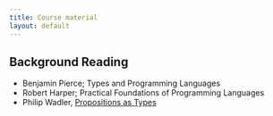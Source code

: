 ```yaml
---
title: Course material
layout: default
---
```


## Background Reading

* Benjamin Pierce; Types and Programming Languages
* Robert Harper; Practical Foundations of Programming Languages
* Philip Wadler, [Propositions as Types](http://homepages.inf.ed.ac.uk/wadler/papers/propositions-as-types/propositions-as-types.pdf)




